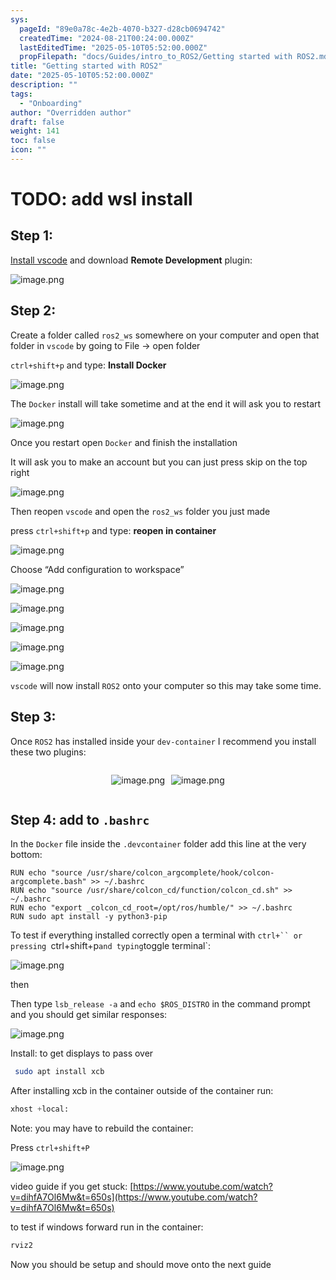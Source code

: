 ```yaml
---
sys:
  pageId: "89e0a78c-4e2b-4070-b327-d28cb0694742"
  createdTime: "2024-08-21T00:24:00.000Z"
  lastEditedTime: "2025-05-10T05:52:00.000Z"
  propFilepath: "docs/Guides/intro_to_ROS2/Getting started with ROS2.md"
title: "Getting started with ROS2"
date: "2025-05-10T05:52:00.000Z"
description: ""
tags:
  - "Onboarding"
author: "Overridden author"
draft: false
weight: 141
toc: false
icon: ""
---
```


# TODO: add wsl install

## Step 1:

[Install vscode](https://code.visualstudio.com/download) and download **Remote Development** plugin:

![image.png](https://prod-files-secure.s3.us-west-2.amazonaws.com/d518164a-d88e-44d1-a4ee-3adb3bd8bce0/efb52993-1881-4a40-b95e-6f020334f022/image.png?X-Amz-Algorithm=AWS4-HMAC-SHA256&X-Amz-Content-Sha256=UNSIGNED-PAYLOAD&X-Amz-Credential=ASIAZI2LB466SVRLVHK2%2F20250628%2Fus-west-2%2Fs3%2Faws4_request&X-Amz-Date=20250628T181041Z&X-Amz-Expires=3600&X-Amz-Security-Token=IQoJb3JpZ2luX2VjEJr%2F%2F%2F%2F%2F%2F%2F%2F%2F%2FwEaCXVzLXdlc3QtMiJHMEUCIQDDUOBGrrCC2MwVUCC2N3OzZ%2FifNHp5f8%2FdZ6cNnwoLZAIgV0eoCUjnh%2FtNc60ykDqJDihEpWHIBT46noiUQqy7UoYqiAQIk%2F%2F%2F%2F%2F%2F%2F%2F%2F%2F%2FARAAGgw2Mzc0MjMxODM4MDUiDC7EuP3wJ9lH8P0xtyrcA1uufrS4p5TOoKk%2FxByche3SKpKtcdtWkdBe8IxAV3JWoou8F3%2BdhdYr0k0IbdK1C64XZyWhfeoZoJ0jqpU3naZfH3CBbcbT56rWznmVwSW%2FWKy6UnIyCeO2kWbAWgp3B11nv7MpmGBuG4dSHy568rCT041r6TLZ3PIHbW5Wk8YLeFyWrSsdZR%2BEH3ltZSmxTCvFbFe%2FApk4bqsVGnT3yr9STBYwnVy3XLdvowSlIRJz8yNZRf6tigMmVKadmOu7%2F2yXAUhcHSksSij3xsNRNbxGtQFXo5SkKmuXBbC1gWWMJGBYgbUfDyPLDApL718TSgaUfzdyHQaQ60Uo5xlQoVvMPHVCZrZVo45UjzN4n4h20Pyb2EMnWTIgjosisgjPssDeKIt2RcKMQtqTlAK6SEataPnNaq7JnlUM6cQGwml1Dts7k0Qc9ekEu2PR6cDSyoziatg7e7MZR8Rr49muvXVXjMIQK8OJJwPLXv58GndNT0iLiLI1Ef8WIFIH2XanP1e1xKX7ISzy2NiitkIp0LsMo7LK48FX4a9iKdx1okLjt82cCAN%2FNqMjr5p4BbzmKjsRXrIgLyfKI4z4HRoJql%2B0k3DkJpFpFzq88OKE68y4JKSMQbtlG1LyzmTEMNHNgMMGOqUBMxbbE7kRPm8%2FICKbTcaypf7%2BIq8VfknzSKRsKKUVL86orTQ8yG9rBkJgElv58dw6XiI%2FcU2n4iSZyZuN9qG7q2frCT%2Fmpt6u30Hyq45twRRASKW%2FTcWHHGvaYR27cC6IuR5anlYP2XSVaLTBF%2BPJuWH4vxsype9WQ4%2Fq4Nhd%2FrZlqqN1a6P%2F5shaqR2cmUuVaXB6F8S0nCRLr%2B6F8msNrl7HY%2FXe&X-Amz-Signature=88fbc0944566aee75abe273ae610cb6fbc5e6c87b9c028ad3b67933fa8c61718&X-Amz-SignedHeaders=host&x-amz-checksum-mode=ENABLED&x-id=GetObject)

## Step 2:

Create a folder called `ros2_ws` somewhere on your computer and open that folder in `vscode` by going to File → open folder 

`ctrl+shift+p` and type: **Install Docker**

![image.png](https://prod-files-secure.s3.us-west-2.amazonaws.com/d518164a-d88e-44d1-a4ee-3adb3bd8bce0/2269dc0e-1cd5-47ff-bceb-c04ad9b2eab0/image.png?X-Amz-Algorithm=AWS4-HMAC-SHA256&X-Amz-Content-Sha256=UNSIGNED-PAYLOAD&X-Amz-Credential=ASIAZI2LB466SVRLVHK2%2F20250628%2Fus-west-2%2Fs3%2Faws4_request&X-Amz-Date=20250628T181041Z&X-Amz-Expires=3600&X-Amz-Security-Token=IQoJb3JpZ2luX2VjEJr%2F%2F%2F%2F%2F%2F%2F%2F%2F%2FwEaCXVzLXdlc3QtMiJHMEUCIQDDUOBGrrCC2MwVUCC2N3OzZ%2FifNHp5f8%2FdZ6cNnwoLZAIgV0eoCUjnh%2FtNc60ykDqJDihEpWHIBT46noiUQqy7UoYqiAQIk%2F%2F%2F%2F%2F%2F%2F%2F%2F%2F%2FARAAGgw2Mzc0MjMxODM4MDUiDC7EuP3wJ9lH8P0xtyrcA1uufrS4p5TOoKk%2FxByche3SKpKtcdtWkdBe8IxAV3JWoou8F3%2BdhdYr0k0IbdK1C64XZyWhfeoZoJ0jqpU3naZfH3CBbcbT56rWznmVwSW%2FWKy6UnIyCeO2kWbAWgp3B11nv7MpmGBuG4dSHy568rCT041r6TLZ3PIHbW5Wk8YLeFyWrSsdZR%2BEH3ltZSmxTCvFbFe%2FApk4bqsVGnT3yr9STBYwnVy3XLdvowSlIRJz8yNZRf6tigMmVKadmOu7%2F2yXAUhcHSksSij3xsNRNbxGtQFXo5SkKmuXBbC1gWWMJGBYgbUfDyPLDApL718TSgaUfzdyHQaQ60Uo5xlQoVvMPHVCZrZVo45UjzN4n4h20Pyb2EMnWTIgjosisgjPssDeKIt2RcKMQtqTlAK6SEataPnNaq7JnlUM6cQGwml1Dts7k0Qc9ekEu2PR6cDSyoziatg7e7MZR8Rr49muvXVXjMIQK8OJJwPLXv58GndNT0iLiLI1Ef8WIFIH2XanP1e1xKX7ISzy2NiitkIp0LsMo7LK48FX4a9iKdx1okLjt82cCAN%2FNqMjr5p4BbzmKjsRXrIgLyfKI4z4HRoJql%2B0k3DkJpFpFzq88OKE68y4JKSMQbtlG1LyzmTEMNHNgMMGOqUBMxbbE7kRPm8%2FICKbTcaypf7%2BIq8VfknzSKRsKKUVL86orTQ8yG9rBkJgElv58dw6XiI%2FcU2n4iSZyZuN9qG7q2frCT%2Fmpt6u30Hyq45twRRASKW%2FTcWHHGvaYR27cC6IuR5anlYP2XSVaLTBF%2BPJuWH4vxsype9WQ4%2Fq4Nhd%2FrZlqqN1a6P%2F5shaqR2cmUuVaXB6F8S0nCRLr%2B6F8msNrl7HY%2FXe&X-Amz-Signature=847449ea459404e498d1ea18b417e0fb22e611e61501fde2e1e1409442f3c443&X-Amz-SignedHeaders=host&x-amz-checksum-mode=ENABLED&x-id=GetObject)

The `Docker` install will take sometime and at the end it will ask you to restart

![image.png](https://prod-files-secure.s3.us-west-2.amazonaws.com/d518164a-d88e-44d1-a4ee-3adb3bd8bce0/ed233f78-be33-4b1f-b89c-9c346c0e961e/image.png?X-Amz-Algorithm=AWS4-HMAC-SHA256&X-Amz-Content-Sha256=UNSIGNED-PAYLOAD&X-Amz-Credential=ASIAZI2LB466SVRLVHK2%2F20250628%2Fus-west-2%2Fs3%2Faws4_request&X-Amz-Date=20250628T181041Z&X-Amz-Expires=3600&X-Amz-Security-Token=IQoJb3JpZ2luX2VjEJr%2F%2F%2F%2F%2F%2F%2F%2F%2F%2FwEaCXVzLXdlc3QtMiJHMEUCIQDDUOBGrrCC2MwVUCC2N3OzZ%2FifNHp5f8%2FdZ6cNnwoLZAIgV0eoCUjnh%2FtNc60ykDqJDihEpWHIBT46noiUQqy7UoYqiAQIk%2F%2F%2F%2F%2F%2F%2F%2F%2F%2F%2FARAAGgw2Mzc0MjMxODM4MDUiDC7EuP3wJ9lH8P0xtyrcA1uufrS4p5TOoKk%2FxByche3SKpKtcdtWkdBe8IxAV3JWoou8F3%2BdhdYr0k0IbdK1C64XZyWhfeoZoJ0jqpU3naZfH3CBbcbT56rWznmVwSW%2FWKy6UnIyCeO2kWbAWgp3B11nv7MpmGBuG4dSHy568rCT041r6TLZ3PIHbW5Wk8YLeFyWrSsdZR%2BEH3ltZSmxTCvFbFe%2FApk4bqsVGnT3yr9STBYwnVy3XLdvowSlIRJz8yNZRf6tigMmVKadmOu7%2F2yXAUhcHSksSij3xsNRNbxGtQFXo5SkKmuXBbC1gWWMJGBYgbUfDyPLDApL718TSgaUfzdyHQaQ60Uo5xlQoVvMPHVCZrZVo45UjzN4n4h20Pyb2EMnWTIgjosisgjPssDeKIt2RcKMQtqTlAK6SEataPnNaq7JnlUM6cQGwml1Dts7k0Qc9ekEu2PR6cDSyoziatg7e7MZR8Rr49muvXVXjMIQK8OJJwPLXv58GndNT0iLiLI1Ef8WIFIH2XanP1e1xKX7ISzy2NiitkIp0LsMo7LK48FX4a9iKdx1okLjt82cCAN%2FNqMjr5p4BbzmKjsRXrIgLyfKI4z4HRoJql%2B0k3DkJpFpFzq88OKE68y4JKSMQbtlG1LyzmTEMNHNgMMGOqUBMxbbE7kRPm8%2FICKbTcaypf7%2BIq8VfknzSKRsKKUVL86orTQ8yG9rBkJgElv58dw6XiI%2FcU2n4iSZyZuN9qG7q2frCT%2Fmpt6u30Hyq45twRRASKW%2FTcWHHGvaYR27cC6IuR5anlYP2XSVaLTBF%2BPJuWH4vxsype9WQ4%2Fq4Nhd%2FrZlqqN1a6P%2F5shaqR2cmUuVaXB6F8S0nCRLr%2B6F8msNrl7HY%2FXe&X-Amz-Signature=d53484bc6360259b0b0f594d595081a3abc87ee3c593f8102227b644cc629709&X-Amz-SignedHeaders=host&x-amz-checksum-mode=ENABLED&x-id=GetObject)

Once you restart open `Docker` and finish the installation

It will ask you to make an account but you can just press skip on the top right

![image.png](https://prod-files-secure.s3.us-west-2.amazonaws.com/d518164a-d88e-44d1-a4ee-3adb3bd8bce0/21010ad9-1659-4fd9-9f59-9932a09b2a3d/image.png?X-Amz-Algorithm=AWS4-HMAC-SHA256&X-Amz-Content-Sha256=UNSIGNED-PAYLOAD&X-Amz-Credential=ASIAZI2LB466SVRLVHK2%2F20250628%2Fus-west-2%2Fs3%2Faws4_request&X-Amz-Date=20250628T181041Z&X-Amz-Expires=3600&X-Amz-Security-Token=IQoJb3JpZ2luX2VjEJr%2F%2F%2F%2F%2F%2F%2F%2F%2F%2FwEaCXVzLXdlc3QtMiJHMEUCIQDDUOBGrrCC2MwVUCC2N3OzZ%2FifNHp5f8%2FdZ6cNnwoLZAIgV0eoCUjnh%2FtNc60ykDqJDihEpWHIBT46noiUQqy7UoYqiAQIk%2F%2F%2F%2F%2F%2F%2F%2F%2F%2F%2FARAAGgw2Mzc0MjMxODM4MDUiDC7EuP3wJ9lH8P0xtyrcA1uufrS4p5TOoKk%2FxByche3SKpKtcdtWkdBe8IxAV3JWoou8F3%2BdhdYr0k0IbdK1C64XZyWhfeoZoJ0jqpU3naZfH3CBbcbT56rWznmVwSW%2FWKy6UnIyCeO2kWbAWgp3B11nv7MpmGBuG4dSHy568rCT041r6TLZ3PIHbW5Wk8YLeFyWrSsdZR%2BEH3ltZSmxTCvFbFe%2FApk4bqsVGnT3yr9STBYwnVy3XLdvowSlIRJz8yNZRf6tigMmVKadmOu7%2F2yXAUhcHSksSij3xsNRNbxGtQFXo5SkKmuXBbC1gWWMJGBYgbUfDyPLDApL718TSgaUfzdyHQaQ60Uo5xlQoVvMPHVCZrZVo45UjzN4n4h20Pyb2EMnWTIgjosisgjPssDeKIt2RcKMQtqTlAK6SEataPnNaq7JnlUM6cQGwml1Dts7k0Qc9ekEu2PR6cDSyoziatg7e7MZR8Rr49muvXVXjMIQK8OJJwPLXv58GndNT0iLiLI1Ef8WIFIH2XanP1e1xKX7ISzy2NiitkIp0LsMo7LK48FX4a9iKdx1okLjt82cCAN%2FNqMjr5p4BbzmKjsRXrIgLyfKI4z4HRoJql%2B0k3DkJpFpFzq88OKE68y4JKSMQbtlG1LyzmTEMNHNgMMGOqUBMxbbE7kRPm8%2FICKbTcaypf7%2BIq8VfknzSKRsKKUVL86orTQ8yG9rBkJgElv58dw6XiI%2FcU2n4iSZyZuN9qG7q2frCT%2Fmpt6u30Hyq45twRRASKW%2FTcWHHGvaYR27cC6IuR5anlYP2XSVaLTBF%2BPJuWH4vxsype9WQ4%2Fq4Nhd%2FrZlqqN1a6P%2F5shaqR2cmUuVaXB6F8S0nCRLr%2B6F8msNrl7HY%2FXe&X-Amz-Signature=bc18aa57969f9a000f4c53c294ffdb0d9f416b40b67020a21d9eb8566126b16f&X-Amz-SignedHeaders=host&x-amz-checksum-mode=ENABLED&x-id=GetObject)

Then reopen `vscode` and open the `ros2_ws` folder you just made

press `ctrl+shift+p` and type: **reopen in container**

![image.png](https://prod-files-secure.s3.us-west-2.amazonaws.com/d518164a-d88e-44d1-a4ee-3adb3bd8bce0/4e93b8c2-41ad-488c-8095-c74205196118/image.png?X-Amz-Algorithm=AWS4-HMAC-SHA256&X-Amz-Content-Sha256=UNSIGNED-PAYLOAD&X-Amz-Credential=ASIAZI2LB466SVRLVHK2%2F20250628%2Fus-west-2%2Fs3%2Faws4_request&X-Amz-Date=20250628T181041Z&X-Amz-Expires=3600&X-Amz-Security-Token=IQoJb3JpZ2luX2VjEJr%2F%2F%2F%2F%2F%2F%2F%2F%2F%2FwEaCXVzLXdlc3QtMiJHMEUCIQDDUOBGrrCC2MwVUCC2N3OzZ%2FifNHp5f8%2FdZ6cNnwoLZAIgV0eoCUjnh%2FtNc60ykDqJDihEpWHIBT46noiUQqy7UoYqiAQIk%2F%2F%2F%2F%2F%2F%2F%2F%2F%2F%2FARAAGgw2Mzc0MjMxODM4MDUiDC7EuP3wJ9lH8P0xtyrcA1uufrS4p5TOoKk%2FxByche3SKpKtcdtWkdBe8IxAV3JWoou8F3%2BdhdYr0k0IbdK1C64XZyWhfeoZoJ0jqpU3naZfH3CBbcbT56rWznmVwSW%2FWKy6UnIyCeO2kWbAWgp3B11nv7MpmGBuG4dSHy568rCT041r6TLZ3PIHbW5Wk8YLeFyWrSsdZR%2BEH3ltZSmxTCvFbFe%2FApk4bqsVGnT3yr9STBYwnVy3XLdvowSlIRJz8yNZRf6tigMmVKadmOu7%2F2yXAUhcHSksSij3xsNRNbxGtQFXo5SkKmuXBbC1gWWMJGBYgbUfDyPLDApL718TSgaUfzdyHQaQ60Uo5xlQoVvMPHVCZrZVo45UjzN4n4h20Pyb2EMnWTIgjosisgjPssDeKIt2RcKMQtqTlAK6SEataPnNaq7JnlUM6cQGwml1Dts7k0Qc9ekEu2PR6cDSyoziatg7e7MZR8Rr49muvXVXjMIQK8OJJwPLXv58GndNT0iLiLI1Ef8WIFIH2XanP1e1xKX7ISzy2NiitkIp0LsMo7LK48FX4a9iKdx1okLjt82cCAN%2FNqMjr5p4BbzmKjsRXrIgLyfKI4z4HRoJql%2B0k3DkJpFpFzq88OKE68y4JKSMQbtlG1LyzmTEMNHNgMMGOqUBMxbbE7kRPm8%2FICKbTcaypf7%2BIq8VfknzSKRsKKUVL86orTQ8yG9rBkJgElv58dw6XiI%2FcU2n4iSZyZuN9qG7q2frCT%2Fmpt6u30Hyq45twRRASKW%2FTcWHHGvaYR27cC6IuR5anlYP2XSVaLTBF%2BPJuWH4vxsype9WQ4%2Fq4Nhd%2FrZlqqN1a6P%2F5shaqR2cmUuVaXB6F8S0nCRLr%2B6F8msNrl7HY%2FXe&X-Amz-Signature=b5627bdfc2e0c615a0dcef43f4cd1763fe7d43875f8162e9bcab0a922bc8f62f&X-Amz-SignedHeaders=host&x-amz-checksum-mode=ENABLED&x-id=GetObject)

Choose “Add configuration to workspace”

![image.png](https://prod-files-secure.s3.us-west-2.amazonaws.com/d518164a-d88e-44d1-a4ee-3adb3bd8bce0/9560b282-5060-4989-ba37-97e7b2c22476/image.png?X-Amz-Algorithm=AWS4-HMAC-SHA256&X-Amz-Content-Sha256=UNSIGNED-PAYLOAD&X-Amz-Credential=ASIAZI2LB466SVRLVHK2%2F20250628%2Fus-west-2%2Fs3%2Faws4_request&X-Amz-Date=20250628T181041Z&X-Amz-Expires=3600&X-Amz-Security-Token=IQoJb3JpZ2luX2VjEJr%2F%2F%2F%2F%2F%2F%2F%2F%2F%2FwEaCXVzLXdlc3QtMiJHMEUCIQDDUOBGrrCC2MwVUCC2N3OzZ%2FifNHp5f8%2FdZ6cNnwoLZAIgV0eoCUjnh%2FtNc60ykDqJDihEpWHIBT46noiUQqy7UoYqiAQIk%2F%2F%2F%2F%2F%2F%2F%2F%2F%2F%2FARAAGgw2Mzc0MjMxODM4MDUiDC7EuP3wJ9lH8P0xtyrcA1uufrS4p5TOoKk%2FxByche3SKpKtcdtWkdBe8IxAV3JWoou8F3%2BdhdYr0k0IbdK1C64XZyWhfeoZoJ0jqpU3naZfH3CBbcbT56rWznmVwSW%2FWKy6UnIyCeO2kWbAWgp3B11nv7MpmGBuG4dSHy568rCT041r6TLZ3PIHbW5Wk8YLeFyWrSsdZR%2BEH3ltZSmxTCvFbFe%2FApk4bqsVGnT3yr9STBYwnVy3XLdvowSlIRJz8yNZRf6tigMmVKadmOu7%2F2yXAUhcHSksSij3xsNRNbxGtQFXo5SkKmuXBbC1gWWMJGBYgbUfDyPLDApL718TSgaUfzdyHQaQ60Uo5xlQoVvMPHVCZrZVo45UjzN4n4h20Pyb2EMnWTIgjosisgjPssDeKIt2RcKMQtqTlAK6SEataPnNaq7JnlUM6cQGwml1Dts7k0Qc9ekEu2PR6cDSyoziatg7e7MZR8Rr49muvXVXjMIQK8OJJwPLXv58GndNT0iLiLI1Ef8WIFIH2XanP1e1xKX7ISzy2NiitkIp0LsMo7LK48FX4a9iKdx1okLjt82cCAN%2FNqMjr5p4BbzmKjsRXrIgLyfKI4z4HRoJql%2B0k3DkJpFpFzq88OKE68y4JKSMQbtlG1LyzmTEMNHNgMMGOqUBMxbbE7kRPm8%2FICKbTcaypf7%2BIq8VfknzSKRsKKUVL86orTQ8yG9rBkJgElv58dw6XiI%2FcU2n4iSZyZuN9qG7q2frCT%2Fmpt6u30Hyq45twRRASKW%2FTcWHHGvaYR27cC6IuR5anlYP2XSVaLTBF%2BPJuWH4vxsype9WQ4%2Fq4Nhd%2FrZlqqN1a6P%2F5shaqR2cmUuVaXB6F8S0nCRLr%2B6F8msNrl7HY%2FXe&X-Amz-Signature=2bd59113cf8f35bf71e60d1ed57a00ba1e8310a4bc58bfe6db4366027d75b5c3&X-Amz-SignedHeaders=host&x-amz-checksum-mode=ENABLED&x-id=GetObject)

![image.png](https://prod-files-secure.s3.us-west-2.amazonaws.com/d518164a-d88e-44d1-a4ee-3adb3bd8bce0/2ee63f81-886b-48e8-a553-dc6e5eac99e4/image.png?X-Amz-Algorithm=AWS4-HMAC-SHA256&X-Amz-Content-Sha256=UNSIGNED-PAYLOAD&X-Amz-Credential=ASIAZI2LB466SVRLVHK2%2F20250628%2Fus-west-2%2Fs3%2Faws4_request&X-Amz-Date=20250628T181041Z&X-Amz-Expires=3600&X-Amz-Security-Token=IQoJb3JpZ2luX2VjEJr%2F%2F%2F%2F%2F%2F%2F%2F%2F%2FwEaCXVzLXdlc3QtMiJHMEUCIQDDUOBGrrCC2MwVUCC2N3OzZ%2FifNHp5f8%2FdZ6cNnwoLZAIgV0eoCUjnh%2FtNc60ykDqJDihEpWHIBT46noiUQqy7UoYqiAQIk%2F%2F%2F%2F%2F%2F%2F%2F%2F%2F%2FARAAGgw2Mzc0MjMxODM4MDUiDC7EuP3wJ9lH8P0xtyrcA1uufrS4p5TOoKk%2FxByche3SKpKtcdtWkdBe8IxAV3JWoou8F3%2BdhdYr0k0IbdK1C64XZyWhfeoZoJ0jqpU3naZfH3CBbcbT56rWznmVwSW%2FWKy6UnIyCeO2kWbAWgp3B11nv7MpmGBuG4dSHy568rCT041r6TLZ3PIHbW5Wk8YLeFyWrSsdZR%2BEH3ltZSmxTCvFbFe%2FApk4bqsVGnT3yr9STBYwnVy3XLdvowSlIRJz8yNZRf6tigMmVKadmOu7%2F2yXAUhcHSksSij3xsNRNbxGtQFXo5SkKmuXBbC1gWWMJGBYgbUfDyPLDApL718TSgaUfzdyHQaQ60Uo5xlQoVvMPHVCZrZVo45UjzN4n4h20Pyb2EMnWTIgjosisgjPssDeKIt2RcKMQtqTlAK6SEataPnNaq7JnlUM6cQGwml1Dts7k0Qc9ekEu2PR6cDSyoziatg7e7MZR8Rr49muvXVXjMIQK8OJJwPLXv58GndNT0iLiLI1Ef8WIFIH2XanP1e1xKX7ISzy2NiitkIp0LsMo7LK48FX4a9iKdx1okLjt82cCAN%2FNqMjr5p4BbzmKjsRXrIgLyfKI4z4HRoJql%2B0k3DkJpFpFzq88OKE68y4JKSMQbtlG1LyzmTEMNHNgMMGOqUBMxbbE7kRPm8%2FICKbTcaypf7%2BIq8VfknzSKRsKKUVL86orTQ8yG9rBkJgElv58dw6XiI%2FcU2n4iSZyZuN9qG7q2frCT%2Fmpt6u30Hyq45twRRASKW%2FTcWHHGvaYR27cC6IuR5anlYP2XSVaLTBF%2BPJuWH4vxsype9WQ4%2Fq4Nhd%2FrZlqqN1a6P%2F5shaqR2cmUuVaXB6F8S0nCRLr%2B6F8msNrl7HY%2FXe&X-Amz-Signature=338a2d8d2bc8004d0fb1d8754282b1dc7e6b9f42dfad9e0f1f32598f98f33d0d&X-Amz-SignedHeaders=host&x-amz-checksum-mode=ENABLED&x-id=GetObject)

![image.png](https://prod-files-secure.s3.us-west-2.amazonaws.com/d518164a-d88e-44d1-a4ee-3adb3bd8bce0/ae1580b2-b048-407e-aed9-b584224a7a04/image.png?X-Amz-Algorithm=AWS4-HMAC-SHA256&X-Amz-Content-Sha256=UNSIGNED-PAYLOAD&X-Amz-Credential=ASIAZI2LB466SVRLVHK2%2F20250628%2Fus-west-2%2Fs3%2Faws4_request&X-Amz-Date=20250628T181041Z&X-Amz-Expires=3600&X-Amz-Security-Token=IQoJb3JpZ2luX2VjEJr%2F%2F%2F%2F%2F%2F%2F%2F%2F%2FwEaCXVzLXdlc3QtMiJHMEUCIQDDUOBGrrCC2MwVUCC2N3OzZ%2FifNHp5f8%2FdZ6cNnwoLZAIgV0eoCUjnh%2FtNc60ykDqJDihEpWHIBT46noiUQqy7UoYqiAQIk%2F%2F%2F%2F%2F%2F%2F%2F%2F%2F%2FARAAGgw2Mzc0MjMxODM4MDUiDC7EuP3wJ9lH8P0xtyrcA1uufrS4p5TOoKk%2FxByche3SKpKtcdtWkdBe8IxAV3JWoou8F3%2BdhdYr0k0IbdK1C64XZyWhfeoZoJ0jqpU3naZfH3CBbcbT56rWznmVwSW%2FWKy6UnIyCeO2kWbAWgp3B11nv7MpmGBuG4dSHy568rCT041r6TLZ3PIHbW5Wk8YLeFyWrSsdZR%2BEH3ltZSmxTCvFbFe%2FApk4bqsVGnT3yr9STBYwnVy3XLdvowSlIRJz8yNZRf6tigMmVKadmOu7%2F2yXAUhcHSksSij3xsNRNbxGtQFXo5SkKmuXBbC1gWWMJGBYgbUfDyPLDApL718TSgaUfzdyHQaQ60Uo5xlQoVvMPHVCZrZVo45UjzN4n4h20Pyb2EMnWTIgjosisgjPssDeKIt2RcKMQtqTlAK6SEataPnNaq7JnlUM6cQGwml1Dts7k0Qc9ekEu2PR6cDSyoziatg7e7MZR8Rr49muvXVXjMIQK8OJJwPLXv58GndNT0iLiLI1Ef8WIFIH2XanP1e1xKX7ISzy2NiitkIp0LsMo7LK48FX4a9iKdx1okLjt82cCAN%2FNqMjr5p4BbzmKjsRXrIgLyfKI4z4HRoJql%2B0k3DkJpFpFzq88OKE68y4JKSMQbtlG1LyzmTEMNHNgMMGOqUBMxbbE7kRPm8%2FICKbTcaypf7%2BIq8VfknzSKRsKKUVL86orTQ8yG9rBkJgElv58dw6XiI%2FcU2n4iSZyZuN9qG7q2frCT%2Fmpt6u30Hyq45twRRASKW%2FTcWHHGvaYR27cC6IuR5anlYP2XSVaLTBF%2BPJuWH4vxsype9WQ4%2Fq4Nhd%2FrZlqqN1a6P%2F5shaqR2cmUuVaXB6F8S0nCRLr%2B6F8msNrl7HY%2FXe&X-Amz-Signature=8dfee3f997900dd6248dd5cfb01626982fd78778c375ce61083c956462537dbc&X-Amz-SignedHeaders=host&x-amz-checksum-mode=ENABLED&x-id=GetObject)

![image.png](https://prod-files-secure.s3.us-west-2.amazonaws.com/d518164a-d88e-44d1-a4ee-3adb3bd8bce0/53255b28-f75e-430f-b9e3-c0ac8577e42b/image.png?X-Amz-Algorithm=AWS4-HMAC-SHA256&X-Amz-Content-Sha256=UNSIGNED-PAYLOAD&X-Amz-Credential=ASIAZI2LB466SVRLVHK2%2F20250628%2Fus-west-2%2Fs3%2Faws4_request&X-Amz-Date=20250628T181041Z&X-Amz-Expires=3600&X-Amz-Security-Token=IQoJb3JpZ2luX2VjEJr%2F%2F%2F%2F%2F%2F%2F%2F%2F%2FwEaCXVzLXdlc3QtMiJHMEUCIQDDUOBGrrCC2MwVUCC2N3OzZ%2FifNHp5f8%2FdZ6cNnwoLZAIgV0eoCUjnh%2FtNc60ykDqJDihEpWHIBT46noiUQqy7UoYqiAQIk%2F%2F%2F%2F%2F%2F%2F%2F%2F%2F%2FARAAGgw2Mzc0MjMxODM4MDUiDC7EuP3wJ9lH8P0xtyrcA1uufrS4p5TOoKk%2FxByche3SKpKtcdtWkdBe8IxAV3JWoou8F3%2BdhdYr0k0IbdK1C64XZyWhfeoZoJ0jqpU3naZfH3CBbcbT56rWznmVwSW%2FWKy6UnIyCeO2kWbAWgp3B11nv7MpmGBuG4dSHy568rCT041r6TLZ3PIHbW5Wk8YLeFyWrSsdZR%2BEH3ltZSmxTCvFbFe%2FApk4bqsVGnT3yr9STBYwnVy3XLdvowSlIRJz8yNZRf6tigMmVKadmOu7%2F2yXAUhcHSksSij3xsNRNbxGtQFXo5SkKmuXBbC1gWWMJGBYgbUfDyPLDApL718TSgaUfzdyHQaQ60Uo5xlQoVvMPHVCZrZVo45UjzN4n4h20Pyb2EMnWTIgjosisgjPssDeKIt2RcKMQtqTlAK6SEataPnNaq7JnlUM6cQGwml1Dts7k0Qc9ekEu2PR6cDSyoziatg7e7MZR8Rr49muvXVXjMIQK8OJJwPLXv58GndNT0iLiLI1Ef8WIFIH2XanP1e1xKX7ISzy2NiitkIp0LsMo7LK48FX4a9iKdx1okLjt82cCAN%2FNqMjr5p4BbzmKjsRXrIgLyfKI4z4HRoJql%2B0k3DkJpFpFzq88OKE68y4JKSMQbtlG1LyzmTEMNHNgMMGOqUBMxbbE7kRPm8%2FICKbTcaypf7%2BIq8VfknzSKRsKKUVL86orTQ8yG9rBkJgElv58dw6XiI%2FcU2n4iSZyZuN9qG7q2frCT%2Fmpt6u30Hyq45twRRASKW%2FTcWHHGvaYR27cC6IuR5anlYP2XSVaLTBF%2BPJuWH4vxsype9WQ4%2Fq4Nhd%2FrZlqqN1a6P%2F5shaqR2cmUuVaXB6F8S0nCRLr%2B6F8msNrl7HY%2FXe&X-Amz-Signature=8726e4949f034ce90434029c5c1306db257517dcf60d9e4297988414fa331beb&X-Amz-SignedHeaders=host&x-amz-checksum-mode=ENABLED&x-id=GetObject)

![image.png](https://prod-files-secure.s3.us-west-2.amazonaws.com/d518164a-d88e-44d1-a4ee-3adb3bd8bce0/7c562767-5af9-4ffb-97d1-327bcdf4ee00/image.png?X-Amz-Algorithm=AWS4-HMAC-SHA256&X-Amz-Content-Sha256=UNSIGNED-PAYLOAD&X-Amz-Credential=ASIAZI2LB466SVRLVHK2%2F20250628%2Fus-west-2%2Fs3%2Faws4_request&X-Amz-Date=20250628T181041Z&X-Amz-Expires=3600&X-Amz-Security-Token=IQoJb3JpZ2luX2VjEJr%2F%2F%2F%2F%2F%2F%2F%2F%2F%2FwEaCXVzLXdlc3QtMiJHMEUCIQDDUOBGrrCC2MwVUCC2N3OzZ%2FifNHp5f8%2FdZ6cNnwoLZAIgV0eoCUjnh%2FtNc60ykDqJDihEpWHIBT46noiUQqy7UoYqiAQIk%2F%2F%2F%2F%2F%2F%2F%2F%2F%2F%2FARAAGgw2Mzc0MjMxODM4MDUiDC7EuP3wJ9lH8P0xtyrcA1uufrS4p5TOoKk%2FxByche3SKpKtcdtWkdBe8IxAV3JWoou8F3%2BdhdYr0k0IbdK1C64XZyWhfeoZoJ0jqpU3naZfH3CBbcbT56rWznmVwSW%2FWKy6UnIyCeO2kWbAWgp3B11nv7MpmGBuG4dSHy568rCT041r6TLZ3PIHbW5Wk8YLeFyWrSsdZR%2BEH3ltZSmxTCvFbFe%2FApk4bqsVGnT3yr9STBYwnVy3XLdvowSlIRJz8yNZRf6tigMmVKadmOu7%2F2yXAUhcHSksSij3xsNRNbxGtQFXo5SkKmuXBbC1gWWMJGBYgbUfDyPLDApL718TSgaUfzdyHQaQ60Uo5xlQoVvMPHVCZrZVo45UjzN4n4h20Pyb2EMnWTIgjosisgjPssDeKIt2RcKMQtqTlAK6SEataPnNaq7JnlUM6cQGwml1Dts7k0Qc9ekEu2PR6cDSyoziatg7e7MZR8Rr49muvXVXjMIQK8OJJwPLXv58GndNT0iLiLI1Ef8WIFIH2XanP1e1xKX7ISzy2NiitkIp0LsMo7LK48FX4a9iKdx1okLjt82cCAN%2FNqMjr5p4BbzmKjsRXrIgLyfKI4z4HRoJql%2B0k3DkJpFpFzq88OKE68y4JKSMQbtlG1LyzmTEMNHNgMMGOqUBMxbbE7kRPm8%2FICKbTcaypf7%2BIq8VfknzSKRsKKUVL86orTQ8yG9rBkJgElv58dw6XiI%2FcU2n4iSZyZuN9qG7q2frCT%2Fmpt6u30Hyq45twRRASKW%2FTcWHHGvaYR27cC6IuR5anlYP2XSVaLTBF%2BPJuWH4vxsype9WQ4%2Fq4Nhd%2FrZlqqN1a6P%2F5shaqR2cmUuVaXB6F8S0nCRLr%2B6F8msNrl7HY%2FXe&X-Amz-Signature=f6f0cdf1a58b0594dc4a0fe650eceb3cdf7e54d22cfa83656fa0b0b742413628&X-Amz-SignedHeaders=host&x-amz-checksum-mode=ENABLED&x-id=GetObject)

`vscode` will now install `ROS2` onto your computer so this may take some time.

## Step 3:

Once `ROS2` has installed inside your `dev-container` I recommend you install these two plugins:

<div style="display: flex;flex-direction: row; column-gap:10px; max-width: 630px;justify-content: center;">
<div>

![image.png](https://prod-files-secure.s3.us-west-2.amazonaws.com/d518164a-d88e-44d1-a4ee-3adb3bd8bce0/3fc3d550-5a54-4ba1-ba6b-faa01cdb7369/image.png?X-Amz-Algorithm=AWS4-HMAC-SHA256&X-Amz-Content-Sha256=UNSIGNED-PAYLOAD&X-Amz-Credential=ASIAZI2LB466SYKNVQLW%2F20250628%2Fus-west-2%2Fs3%2Faws4_request&X-Amz-Date=20250628T181043Z&X-Amz-Expires=3600&X-Amz-Security-Token=IQoJb3JpZ2luX2VjEJr%2F%2F%2F%2F%2F%2F%2F%2F%2F%2FwEaCXVzLXdlc3QtMiJHMEUCIBSibTerkd%2FmzxF3SRIjiQgPCOB0oF9PJoQJ0YiG6bAxAiEAtT2EelId2iozR8L%2B%2FO4vN%2B%2BFKMocNkQ5GSnFaOkQR48qiAQIk%2F%2F%2F%2F%2F%2F%2F%2F%2F%2F%2FARAAGgw2Mzc0MjMxODM4MDUiDK8T9cYlfp7mdEHawCrcA2L4YeAiM949IGgiWD81kElas%2FFY8K3H7erLbjnFVlUDi4jF2L7Vurd9qXfqvCemY7xW%2BHdsx9UL%2BxRtJ78QH3Axwd21j6MFnwsgbnCzhmHV1RmFYWWaHfLa03O3l4s1my6pQyDuuxYOy1rw9XlKNUHAo%2BGVTPj5eKT8APwGwmdm8fiIyzerO%2FdS7dUrDvMVPh8Qn2eIVyWd%2B8LqRIxxwzae9cXeBJZUpck%2BM46kQvdjUnw3hyAw7OOxLpQTuzBY2RFhFEPCNt%2FQg%2Fvv4aQxD9%2FLyoaDsXihJvx6pCP8sI4HsZnnVqFKV93xb3B8iqQxj2x3hd8B1LY0X6USKwWO68EYb4qvafW%2F24GTVipPP9k8Uy0L0iUqJmDIVYKxM%2F2aj4%2B0HTvvpgBU90vjQtZ589vi%2Fh20fxmrRTWoOw0TcUYijrl5zcKavOUa4fU5S7HsAh1G516WIWsUw5Fs1AUfxL9DOL2OVqyESOfhbK1hh9XH0T2t%2BXbF4SnvzpkQ4J%2BxsRUvrv9F8YcstyOMl3NUgu3w8kLLMhXOm0mXHkk%2BqXJOnKPMa7N%2B7ByWF26iedxpuVMB4Za%2BIq5kne2wEagAb1y91om5OeLZE%2B2qGM2vUeEaXYAieBcpuyIikn6XMPLMgMMGOqUBe6V8WWd9i92jeq%2B6MgLvO%2BLzDiQvfQ8x4J69GlyqThSF9%2F6lPPtIUWXNY7tOdj1Jt2Rd%2BHoXO%2FGa9aY%2F0CnOdYQuuCtn60rwwb2qbDyQY15%2F8bUl%2BT8epaOVm%2F6Xbhxy3xL%2FGZ0m5wmcwktTEnvdxmiCkl9ZHno%2BbBtS%2F3yNwRdijOpK%2F6zmmxjlsgyQohG6toYkLUcbpPAlxrzUAm%2Fzek2SsU1w&X-Amz-Signature=a37319ebb7e4467918c7f78c544c1f3138cc208a40c8874c851b47ec74b1b7f8&X-Amz-SignedHeaders=host&x-amz-checksum-mode=ENABLED&x-id=GetObject)

</div>
<div>

![image.png](https://prod-files-secure.s3.us-west-2.amazonaws.com/d518164a-d88e-44d1-a4ee-3adb3bd8bce0/d994cc66-13c2-4093-a5a3-f84cf4601a82/image.png?X-Amz-Algorithm=AWS4-HMAC-SHA256&X-Amz-Content-Sha256=UNSIGNED-PAYLOAD&X-Amz-Credential=ASIAZI2LB466U7AGO4E6%2F20250628%2Fus-west-2%2Fs3%2Faws4_request&X-Amz-Date=20250628T181043Z&X-Amz-Expires=3600&X-Amz-Security-Token=IQoJb3JpZ2luX2VjEJr%2F%2F%2F%2F%2F%2F%2F%2F%2F%2FwEaCXVzLXdlc3QtMiJIMEYCIQDhT7iTtJ7Lhi4%2BS3p15prtrcBDQHu%2BcFxWm2nk7ELBrwIhAM5mIpRbak2JoAJrUu1p8h8D5lsUzV12IPLOnowGIuiWKogECJP%2F%2F%2F%2F%2F%2F%2F%2F%2F%2FwEQABoMNjM3NDIzMTgzODA1IgwDN5V%2FasHZapUL1Fsq3ANpU%2Fi%2BH3m3%2BVmYESxAO13QBHpzQAfiMO6HuUKAqp27AzVUe0L9CwIlLvftC0uEminXOfBAeLA%2BrNY2x5MEdNQSNFNsKVuPaLRdfJAj7zsWvsfuFyCatuaXZWMv57QupTZdMnjV3BrDBRMZ45i50uwlJQ9JaORtQGNUNihKIwKmB0Rhh3zz8A0ji4HFPityKpuJUFg6bTARaFiSDnkxWI0gb%2BqphTOeuEvdcd6808JJ5Hh9Ll9E3hbaJM80cI46UDndHsR1jON3v4VR5%2Bq7Ibdwo4LY7jK826O2ZoswSQ0HHpjfLDY0xdWBkJmFDey6EZ%2Bga85fSqYrvlSvSuAz9Cu%2FadJ11I38x9UY0ajiFcTxFhV48nLjcF3V3%2FAMwSbEi%2BhNG%2F8AYwOfG%2F5ryYI9ImJ6ACex32Ik3x8TdyuLSR4OJJyp0G%2FFrO2dy3Mdv9McwPAaYBACUOC%2BMtMv4sd1%2F5Q%2Bq5cDKlMwmeDK78GUoK0XnSBRiUh3nVz4BlJ7p7YFPJtPB%2F7ktZanw2i6bei8QNlYjCqXkRDvrRVVk%2BPZIDB6%2FOygnlQshvsenz5KUCcX9u38zT63OWpOEeDQz96v8Htzi5Y3NIpyNup3m2oAKvmm5Q3ZFe38IQUhM54wMDDOzIDDBjqkASk7eAThXEKY8t3iFZ3IQDVb3iOpIACJNMEsk%2Bx7xaaaBn3ywBlNez0OPukRfTfa2R1x%2Fb20D6q148uN1RQHt9%2B34wu3KOur3faEccuTLSipaaxlVx2Mv5GnSzxbQHnM4eKFfskWTbt7IfNIWTNuwHSC5VtHiuhvg1LKviJaq7JKrv4VagMFm8QZ1OZQY5p%2F%2FgQp81Qx5GVKpH5TFsydWRqp9urE&X-Amz-Signature=801c812b872920eb8c3a2b241d7b644d0f77f880210b07399b5ae9b6afcb3d60&X-Amz-SignedHeaders=host&x-amz-checksum-mode=ENABLED&x-id=GetObject)

</div>
</div>

## Step 4: add to `.bashrc`

In the `Docker` file inside the `.devcontainer` folder add this line at the very bottom: 

```docker
RUN echo "source /usr/share/colcon_argcomplete/hook/colcon-argcomplete.bash" >> ~/.bashrc
RUN echo "source /usr/share/colcon_cd/function/colcon_cd.sh" >> ~/.bashrc
RUN echo "export _colcon_cd_root=/opt/ros/humble/" >> ~/.bashrc
RUN sudo apt install -y python3-pip 
```

To test if everything installed correctly open a terminal with `ctrl+`` or pressing `ctrl+shift+p` and typing `toggle terminal`:

![image.png](https://prod-files-secure.s3.us-west-2.amazonaws.com/d518164a-d88e-44d1-a4ee-3adb3bd8bce0/6a4943d8-b04e-4c02-9a58-775f3384d1a5/image.png?X-Amz-Algorithm=AWS4-HMAC-SHA256&X-Amz-Content-Sha256=UNSIGNED-PAYLOAD&X-Amz-Credential=ASIAZI2LB466SVRLVHK2%2F20250628%2Fus-west-2%2Fs3%2Faws4_request&X-Amz-Date=20250628T181041Z&X-Amz-Expires=3600&X-Amz-Security-Token=IQoJb3JpZ2luX2VjEJr%2F%2F%2F%2F%2F%2F%2F%2F%2F%2FwEaCXVzLXdlc3QtMiJHMEUCIQDDUOBGrrCC2MwVUCC2N3OzZ%2FifNHp5f8%2FdZ6cNnwoLZAIgV0eoCUjnh%2FtNc60ykDqJDihEpWHIBT46noiUQqy7UoYqiAQIk%2F%2F%2F%2F%2F%2F%2F%2F%2F%2F%2FARAAGgw2Mzc0MjMxODM4MDUiDC7EuP3wJ9lH8P0xtyrcA1uufrS4p5TOoKk%2FxByche3SKpKtcdtWkdBe8IxAV3JWoou8F3%2BdhdYr0k0IbdK1C64XZyWhfeoZoJ0jqpU3naZfH3CBbcbT56rWznmVwSW%2FWKy6UnIyCeO2kWbAWgp3B11nv7MpmGBuG4dSHy568rCT041r6TLZ3PIHbW5Wk8YLeFyWrSsdZR%2BEH3ltZSmxTCvFbFe%2FApk4bqsVGnT3yr9STBYwnVy3XLdvowSlIRJz8yNZRf6tigMmVKadmOu7%2F2yXAUhcHSksSij3xsNRNbxGtQFXo5SkKmuXBbC1gWWMJGBYgbUfDyPLDApL718TSgaUfzdyHQaQ60Uo5xlQoVvMPHVCZrZVo45UjzN4n4h20Pyb2EMnWTIgjosisgjPssDeKIt2RcKMQtqTlAK6SEataPnNaq7JnlUM6cQGwml1Dts7k0Qc9ekEu2PR6cDSyoziatg7e7MZR8Rr49muvXVXjMIQK8OJJwPLXv58GndNT0iLiLI1Ef8WIFIH2XanP1e1xKX7ISzy2NiitkIp0LsMo7LK48FX4a9iKdx1okLjt82cCAN%2FNqMjr5p4BbzmKjsRXrIgLyfKI4z4HRoJql%2B0k3DkJpFpFzq88OKE68y4JKSMQbtlG1LyzmTEMNHNgMMGOqUBMxbbE7kRPm8%2FICKbTcaypf7%2BIq8VfknzSKRsKKUVL86orTQ8yG9rBkJgElv58dw6XiI%2FcU2n4iSZyZuN9qG7q2frCT%2Fmpt6u30Hyq45twRRASKW%2FTcWHHGvaYR27cC6IuR5anlYP2XSVaLTBF%2BPJuWH4vxsype9WQ4%2Fq4Nhd%2FrZlqqN1a6P%2F5shaqR2cmUuVaXB6F8S0nCRLr%2B6F8msNrl7HY%2FXe&X-Amz-Signature=c2f1447772e0ee517e88c92e4af9cb93414530fddf674d917b121582d858b127&X-Amz-SignedHeaders=host&x-amz-checksum-mode=ENABLED&x-id=GetObject)

then 

Then type `lsb_release -a` and `echo $ROS_DISTRO` in the command prompt and you should get similar responses:

![image.png](https://prod-files-secure.s3.us-west-2.amazonaws.com/d518164a-d88e-44d1-a4ee-3adb3bd8bce0/3e635dec-a805-4e85-8b9e-d000e5b71a4e/image.png?X-Amz-Algorithm=AWS4-HMAC-SHA256&X-Amz-Content-Sha256=UNSIGNED-PAYLOAD&X-Amz-Credential=ASIAZI2LB466SVRLVHK2%2F20250628%2Fus-west-2%2Fs3%2Faws4_request&X-Amz-Date=20250628T181041Z&X-Amz-Expires=3600&X-Amz-Security-Token=IQoJb3JpZ2luX2VjEJr%2F%2F%2F%2F%2F%2F%2F%2F%2F%2FwEaCXVzLXdlc3QtMiJHMEUCIQDDUOBGrrCC2MwVUCC2N3OzZ%2FifNHp5f8%2FdZ6cNnwoLZAIgV0eoCUjnh%2FtNc60ykDqJDihEpWHIBT46noiUQqy7UoYqiAQIk%2F%2F%2F%2F%2F%2F%2F%2F%2F%2F%2FARAAGgw2Mzc0MjMxODM4MDUiDC7EuP3wJ9lH8P0xtyrcA1uufrS4p5TOoKk%2FxByche3SKpKtcdtWkdBe8IxAV3JWoou8F3%2BdhdYr0k0IbdK1C64XZyWhfeoZoJ0jqpU3naZfH3CBbcbT56rWznmVwSW%2FWKy6UnIyCeO2kWbAWgp3B11nv7MpmGBuG4dSHy568rCT041r6TLZ3PIHbW5Wk8YLeFyWrSsdZR%2BEH3ltZSmxTCvFbFe%2FApk4bqsVGnT3yr9STBYwnVy3XLdvowSlIRJz8yNZRf6tigMmVKadmOu7%2F2yXAUhcHSksSij3xsNRNbxGtQFXo5SkKmuXBbC1gWWMJGBYgbUfDyPLDApL718TSgaUfzdyHQaQ60Uo5xlQoVvMPHVCZrZVo45UjzN4n4h20Pyb2EMnWTIgjosisgjPssDeKIt2RcKMQtqTlAK6SEataPnNaq7JnlUM6cQGwml1Dts7k0Qc9ekEu2PR6cDSyoziatg7e7MZR8Rr49muvXVXjMIQK8OJJwPLXv58GndNT0iLiLI1Ef8WIFIH2XanP1e1xKX7ISzy2NiitkIp0LsMo7LK48FX4a9iKdx1okLjt82cCAN%2FNqMjr5p4BbzmKjsRXrIgLyfKI4z4HRoJql%2B0k3DkJpFpFzq88OKE68y4JKSMQbtlG1LyzmTEMNHNgMMGOqUBMxbbE7kRPm8%2FICKbTcaypf7%2BIq8VfknzSKRsKKUVL86orTQ8yG9rBkJgElv58dw6XiI%2FcU2n4iSZyZuN9qG7q2frCT%2Fmpt6u30Hyq45twRRASKW%2FTcWHHGvaYR27cC6IuR5anlYP2XSVaLTBF%2BPJuWH4vxsype9WQ4%2Fq4Nhd%2FrZlqqN1a6P%2F5shaqR2cmUuVaXB6F8S0nCRLr%2B6F8msNrl7HY%2FXe&X-Amz-Signature=59734b46d95a45250de3fae8191755aa4ad3abf2c25c31553355832ebb7315a2&X-Amz-SignedHeaders=host&x-amz-checksum-mode=ENABLED&x-id=GetObject)

Install:  to get displays to pass over

```bash
 sudo apt install xcb
```

After installing xcb in the container outside of the container run:

```python
xhost +local:
```

Note: you may have to rebuild the container:

Press `ctrl+shift+P`

![image.png](https://prod-files-secure.s3.us-west-2.amazonaws.com/d518164a-d88e-44d1-a4ee-3adb3bd8bce0/6c2be660-2618-4c38-9c26-53554f7a0b7b/image.png?X-Amz-Algorithm=AWS4-HMAC-SHA256&X-Amz-Content-Sha256=UNSIGNED-PAYLOAD&X-Amz-Credential=ASIAZI2LB466SVRLVHK2%2F20250628%2Fus-west-2%2Fs3%2Faws4_request&X-Amz-Date=20250628T181041Z&X-Amz-Expires=3600&X-Amz-Security-Token=IQoJb3JpZ2luX2VjEJr%2F%2F%2F%2F%2F%2F%2F%2F%2F%2FwEaCXVzLXdlc3QtMiJHMEUCIQDDUOBGrrCC2MwVUCC2N3OzZ%2FifNHp5f8%2FdZ6cNnwoLZAIgV0eoCUjnh%2FtNc60ykDqJDihEpWHIBT46noiUQqy7UoYqiAQIk%2F%2F%2F%2F%2F%2F%2F%2F%2F%2F%2FARAAGgw2Mzc0MjMxODM4MDUiDC7EuP3wJ9lH8P0xtyrcA1uufrS4p5TOoKk%2FxByche3SKpKtcdtWkdBe8IxAV3JWoou8F3%2BdhdYr0k0IbdK1C64XZyWhfeoZoJ0jqpU3naZfH3CBbcbT56rWznmVwSW%2FWKy6UnIyCeO2kWbAWgp3B11nv7MpmGBuG4dSHy568rCT041r6TLZ3PIHbW5Wk8YLeFyWrSsdZR%2BEH3ltZSmxTCvFbFe%2FApk4bqsVGnT3yr9STBYwnVy3XLdvowSlIRJz8yNZRf6tigMmVKadmOu7%2F2yXAUhcHSksSij3xsNRNbxGtQFXo5SkKmuXBbC1gWWMJGBYgbUfDyPLDApL718TSgaUfzdyHQaQ60Uo5xlQoVvMPHVCZrZVo45UjzN4n4h20Pyb2EMnWTIgjosisgjPssDeKIt2RcKMQtqTlAK6SEataPnNaq7JnlUM6cQGwml1Dts7k0Qc9ekEu2PR6cDSyoziatg7e7MZR8Rr49muvXVXjMIQK8OJJwPLXv58GndNT0iLiLI1Ef8WIFIH2XanP1e1xKX7ISzy2NiitkIp0LsMo7LK48FX4a9iKdx1okLjt82cCAN%2FNqMjr5p4BbzmKjsRXrIgLyfKI4z4HRoJql%2B0k3DkJpFpFzq88OKE68y4JKSMQbtlG1LyzmTEMNHNgMMGOqUBMxbbE7kRPm8%2FICKbTcaypf7%2BIq8VfknzSKRsKKUVL86orTQ8yG9rBkJgElv58dw6XiI%2FcU2n4iSZyZuN9qG7q2frCT%2Fmpt6u30Hyq45twRRASKW%2FTcWHHGvaYR27cC6IuR5anlYP2XSVaLTBF%2BPJuWH4vxsype9WQ4%2Fq4Nhd%2FrZlqqN1a6P%2F5shaqR2cmUuVaXB6F8S0nCRLr%2B6F8msNrl7HY%2FXe&X-Amz-Signature=5f75d57e94dd4741538640c9d5051b3c86b50b308ea0b9cab2b0788842815f58&X-Amz-SignedHeaders=host&x-amz-checksum-mode=ENABLED&x-id=GetObject)

video guide if you get stuck: [https://www.youtube.com/watch?v=dihfA7Ol6Mw&t=650s](https://www.youtube.com/watch?v=dihfA7Ol6Mw&t=650s)

to test if windows forward run in the container:

```bash
rviz2
```

Now you should be setup and should move onto the next guide 
